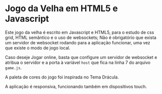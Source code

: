 # Jogo da Velha em HTML5 e Javascript

Este jogo da velha é escrito em Javascript e HTML5, para o estudo de css grid, HTML semântico e o uso de websockets;
Não é obrigatório que exista um servidor de websocket rodando para a aplicação funcionar, uma vez que existe o modo de jogo local.

Caso deseje Jogar online, basta que configure um servidor de websocket e atribua o servidor e a porta à variável ```host``` que fica na linha 7 do arquivo ```game.js```.

A paleta de cores do jogo foi inspirada no Tema Drácula.

A aplicação é responsiva, funcionando também em dispositivos touch.